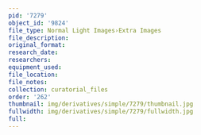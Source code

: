 ```yaml
---
pid: '7279'
object_id: '9824'
file_type: Normal Light Images›Extra Images
file_description:
original_format:
research_date:
researchers:
equipment_used:
file_location:
file_notes:
collection: curatorial_files
order: '262'
thumbnail: img/derivatives/simple/7279/thumbnail.jpg
fullwidth: img/derivatives/simple/7279/fullwidth.jpg
full:
---
```

